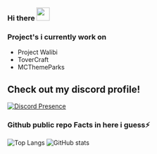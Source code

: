 ### Hi there <img src="https://raw.githubusercontent.com/MartinHeinz/MartinHeinz/master/wave.gif" width="30px">


### Project's i currently work on
- Project Walibi
- ToverCraft
- MCThemeParks


## Check out my discord profile!
[![Discord Presence](https://lanyard-profile-readme.vercel.app/api/319447832732106752)](https://discord.com/users/319447832732106752)





</p>

### Github public repo Facts in here i guess⚡
![Top Langs](https://github-readme-stats.vercel.app/api/top-langs/?username=Redlucraft)
![GitHub stats](https://github-readme-stats.vercel.app/api?username=Redlucraft&show_icons=true&theme=tokyonight)

